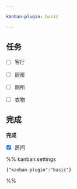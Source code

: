 ```yaml
---

kanban-plugin: basic

---
```


## 任务

- [ ] 客厅
- [ ] 厨房
- [ ] 厕所
- [ ] 衣物


## 完成

**完成**
- [x] 房间




%% kanban:settings
```
{"kanban-plugin":"basic"}
```
%%